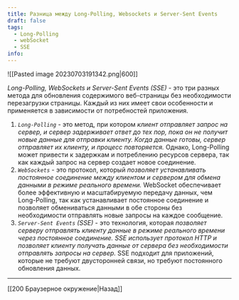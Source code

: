 ```yaml
---
title: Разница между Long-Polling, Websockets и Server-Sent Events
draft: false
tags:
  - Long-Polling
  - webSocket
  - SSE
info:
---
```

![[Pasted image 20230703191342.png|600]]

_Long-Polling, WebSockets и Server-Sent Events (SSE)_ - это три разных метода для обновления содержимого веб-страницы без необходимости перезагрузки страницы. Каждый из них имеет свои особенности и применяется в зависимости от потребностей приложения.

1. _`Long-Polling`_ - это метод, при котором _клиент отправляет запрос на сервер, и сервер задерживает ответ до тех пор, пока он не получит новые данные для отправки клиенту. Когда данные готовы, сервер отправляет их клиенту, и процесс повторяется._ Однако, Long-Polling может привести к задержкам и потреблению ресурсов сервера, так как каждый запрос на сервер создает новое соединение.
2. _`WebSockets`_ - это протокол, который _позволяет устанавливать постоянное соединение между клиентом и сервером для обмена данными в режиме реального времени._ WebSocket обеспечивает более эффективную и масштабируемую передачу данных, чем Long-Polling, так как устанавливает постоянное соединение и позволяет обмениваться данными в обе стороны без необходимости отправлять новые запросы на каждое сообщение.
3. _`Server-Sent Events` (SSE)_ - это технология, которая _позволяет серверу отправлять клиенту данные в режиме реального времени через постоянное соединение. SSE использует протокол HTTP и позволяет клиенту получать данные от сервера без необходимости отправлять запросы на сервер._ SSE подходит для приложений, которые не требуют двусторонней связи, но требуют постоянного обновления данных.

---

[[200 Браузерное окружение|Назад]]